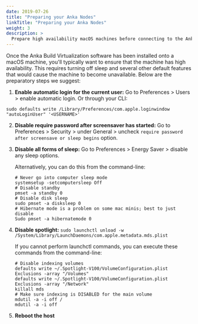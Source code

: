 ```yaml
---
date: 2019-07-26
title: "Preparing your Anka Nodes"
linkTitle: "Preparing your Anka Nodes"
weight: 3
description: >
  Prepare high availability macOS machines before connecting to the Anka Build Cloud Controller
---
```


Once the Anka Build Virtualization software has been installed onto a macOS machine, you'll typically want to ensure that the machine has high availability. This requires turning off sleep and several other default features that would cause the machine to become unavailable. Below are the preparatory steps we suggest:

1. **Enable automatic login for the current user:** Go to Preferences > Users > enable automatic login. Or through your CLI:

```shell
sudo defaults write /Library/Preferences/com.apple.loginwindow "autoLoginUser" '<USERNAME>'
```

2. **Disable require password after screensaver has started:** Go to Preferences > Security > under General > uncheck `require password after screensave or sleep begins` option.

3. **Disable all forms of sleep:** Go to Preferences > Energy Saver > disable any sleep options.

    Alternatively, you can do this from the command-line:

    ```shell
    # Never go into computer sleep mode
    systemsetup -setcomputersleep Off
    # Disable standby
    pmset -a standby 0
    # Disable disk sleep
    sudo pmset -a disksleep 0
    # Hibernate mode is a problem on some mac minis; best to just disable
    Sudo pmset -a hibernatemode 0 
    ```

4. **Disable spotlight:** `sudo launchctl unload -w /System/Library/LaunchDaemons/com.apple.metadata.mds.plist`

    If you cannot perform launchctl commands, you can execute these commands from the command-line:

    ```shell
    # Disable indexing volumes
    defaults write ~/.Spotlight-V100/VolumeConfiguration.plist Exclusions -array "/Volumes"
    defaults write ~/.Spotlight-V100/VolumeConfiguration.plist Exclusions -array "/Network"
    killall mds
    # Make sure indexing is DISABLED for the main volume
    mdutil -a -i off /
    mdutil -a -i off
    ```

5. **Reboot the host**
